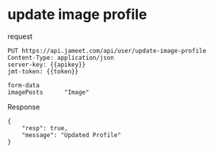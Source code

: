 # update image profile

request

```http request
PUT https://api.jameet.com/api/user/update-image-profile
Content-Type: application/json
server-key: {{apikey}}
jmt-token: {{token}}

form-data
imagePosts      "Image"
```

Response

```http request
{
    "resp": true,
    "message": "Updated Profile"
}
```